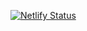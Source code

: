 [![Netlify Status](https://api.netlify.com/api/v1/badges/e972d304-5217-44dd-ba36-d844d330640b/deploy-status)](https://app.netlify.com/sites/voca-html/deploys)
